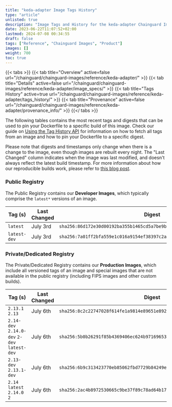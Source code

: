 ```yaml
---
title: "keda-adapter Image Tags History"
type: "article"
unlisted: true
description: "Image Tags and History for the keda-adapter Chainguard Image"
date: 2023-06-22T11:07:52+02:00
lastmod: 2024-07-08 00:34:55
draft: false
tags: ["Reference", "Chainguard Images", "Product"]
images: []
weight: 700
toc: true
---
```


{{< tabs >}}
{{< tab title="Overview" active=false url="/chainguard/chainguard-images/reference/keda-adapter/" >}}
{{< tab title="Details" active=false url="/chainguard/chainguard-images/reference/keda-adapter/image_specs/" >}}
{{< tab title="Tags History" active=true url="/chainguard/chainguard-images/reference/keda-adapter/tags_history/" >}}
{{< tab title="Provenance" active=false url="/chainguard/chainguard-images/reference/keda-adapter/provenance_info/" >}}
{{</ tabs >}}

The following tables contains the most recent tags and digests that can be used to pin your Dockerfile to a specific build of this image. Check our guide on [Using the Tag History API](/chainguard/chainguard-images/using-the-tag-history-api/) for information on how to fetch all tags from an image and how to pin your Dockerfile to a specific digest.

Please note that digests and timestamps only change when there is a change to the image, even though images are rebuilt every night. The "Last Changed" column indicates when the image was last modified, and doesn't always reflect the latest build timestamp. For more information about how our reproducible builds work, please refer to [this blog post](https://www.chainguard.dev/unchained/reproducing-chainguards-reproducible-image-builds).

### Public Registry
The Public Registry contains our **Developer Images**, which typically comprise the `latest*` versions of an image.

| Tag (s)       | Last Changed | Digest                                                                    |
|---------------|--------------|---------------------------------------------------------------------------|
|  `latest`     | July 3rd     | `sha256:86d172e30d00192ba355b1465cd5a7be9b7743beb30146398efe4da98137d0df` |
|  `latest-dev` | July 3rd     | `sha256:7a01ff2bfa559e1c016a9154ef38397c2a97dd6249767f1e7ba66d4a84b11800` |


### Private/Dedicated Registry
The Private/Dedicated Registry contains our **Production Images**, which include all versioned tags of an image and special images that are not available in the public registry (including FIPS images and other custom builds).

| Tag (s)                                       | Last Changed | Digest                                                                    |
|-----------------------------------------------|--------------|---------------------------------------------------------------------------|
|  `2.13.1` `2.13`                              | July 6th     | `sha256:8c2c22747028f614fe1a9814e89651e89246c5dab12deb2c0e3f863a6bfb6a72` |
|  `2.14-dev` `2.14.0-dev` `2-dev` `latest-dev` | July 6th     | `sha256:5b0b26291f85b4369406ec624b97169653dd03bf1bef7c357c6235bca86565d5` |
|  `2.13-dev` `2.13.1-dev`                      | July 6th     | `sha256:6b9c313423770eb85062fbd7729b84249e049388cc1e08acb1d83b4c9dd17718` |
|  `2.14` `latest` `2.14.0` `2`                 | July 6th     | `sha256:2ac4b8972530665c9be37f89c78ad64b173f0d24238833707d8a57fc04a2fc2e` |

